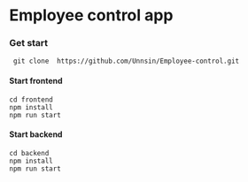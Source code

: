 # Employee control app

### Get start

``` git clone  https://github.com/Unnsin/Employee-control.git```

#### Start frontend
```
cd frontend
npm install
npm run start
```

#### Start backend

```
cd backend
npm install
npm run start
```
